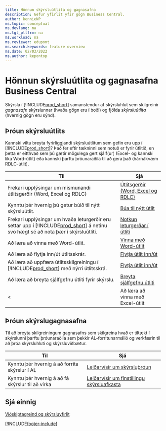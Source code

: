 ```yaml
---
title: Hönnun skýrsluútlita og gagnasafna
description: Gefur yfirlit yfir gögn Business Central.
author: kennieNP
ms.topic: conceptual
ms.devlang: na
ms.tgt_pltfrm: na
ms.workload: na
ms.reviewer: edupont
ms.search.keywords: feature overview
ms.date: 02/03/2022
ms.author: kepontop
---
```


# <a name="developing-business-central-report-layouts-and-datasets"></a><a name="developing-business-central-report-layouts-and-datasets"></a>Hönnun skýrsluútlita og gagnasafna Business Central

Skýrsla í [!INCLUDE[prod_short](includes/prod_short.md)] samanstendur af skýrsluhlut sem skilgreinir _gagnasafn_ skýrslunnar (hvaða gögn eru í boði) og fjölda _skýrsluútlita_ (hvernig gögn eru sýnd).  

## <a name="developing-report-layouts"></a><a name="developing-report-layouts"></a>Þróun skýrsluútlits

Kannski viltu breyta fyrirliggjandi skýrsluútlitum sem gefin eru upp í [!INCLUDE[prod_short](includes/prod_short.md)]? Það fer eftir tækninni sem notuð er fyrir útlitið, en þetta er eitthvað sem þú gætir mögulega gert sjálf(ur) (Excel- og kannski líka Word-útlit) eða kannski þarftu þróunaraðila til að gera það (hárnákvæm RDLC-útlit).

| Til | Sjá |
|--|--|
| Frekari upplýsingar um mismunandi útlitsgerðir (Word, Excel og RDLC) | [Útlitsgerðir (Word, Excel og RDLC)](ui-manage-report-layouts.md) |
| Kynntu þér hvernig þú getur búið til nýtt skýrsluútlit. | [Búa til nýtt útlit](ui-how-create-custom-report-layout.md) |
| Frekari upplýsingar um hvaða leturgerðir eru settar upp í [!INCLUDE[prod_short](includes/prod_short.md)] á netinu svo hægt sé að nota þær í skýrsluútliti. | [Notkun leturgerðar í útliti](ui-fonts.md) |
| Að læra að vinna með Word-útlit. | [Vinna með Word-útlit](ui-how-add-fields-word-report-layout.md) |
| Að læra að flytja inn/út útlitsskrár. | [Flytja útlit inn/út](ui-how-import-and-export-report-layout.md) |
| Að læra að uppfæra útlitsskilgreiningu í [!INCLUDE[prod_short](includes/prod_short.md)] með nýrri útlitsskrá. | [Flytja útlit inn/út](ui-how-import-and-export-report-layout.md) |
| Að læra að breyta sjálfgefnu útliti fyrir skýrslu. | [Breyta sjálfgefnu útliti](ui-how-change-layout-currently-used-report.md) |
< | Að læra að vinna með Excel-útlit | [Vinna með Excel-útlit](ui-how-add-fields-word-report-layout.md) | -->

## <a name="developing-report-datasets"></a><a name="developing-report-datasets"></a>Þróun skýrslugagnasafna

 Til að breyta skilgreiningum gagnasafns sem skilgreina hvað er tiltækt í skýrslunni þarftu þróunaraðila sem þekkir AL-forritunarmálið og verkfærin til að þróa skýrsluhluti og skýrsluviðbætur.

| Til | Sjá |
|--|--|
| Kynntu þér hvernig á að forrita skýrslur í AL | [Leiðarvísir um skýrsluþróun](/dynamics365/business-central/dev-itpro/developer/devenv-reports) |
| Kynntu þér hvernig á að fá skýrslur til að virka | [Leiðarvísir um fínstillingu skýrsluafkasta](/dynamics365/business-central/dev-itpro/performance/performance-developer#writing-efficient-reports) |

## <a name="see-also"></a><a name="see-also"></a>Sjá einnig

[Viðskiptagreind og skýrsluyfirlit](reports-use-reports.md)


[!INCLUDE[footer-include](includes/footer-banner.md)]
